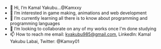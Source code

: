 - 👋 Hi, I’m Kamal Yakubu...@Kamxxy
- 👀 I’m interested in game making, animations and web development
- 🌱 I’m currently learning all there is to know about programming and programming languages
- 💞️ I’m looking to collaborate on any of my works once I'm done studying
- 📫 How to reach me email: kyakubu985@gmail.com, LinkedIn: Kamal Yakubu Labai, Twitter: @Kamxy01

<!---
Kamxxy/Kamxxy is a ✨ special ✨ repository because its `README.md` (this file) appears on your GitHub profile.
You can click the Preview link to take a look at your changes.
--->
